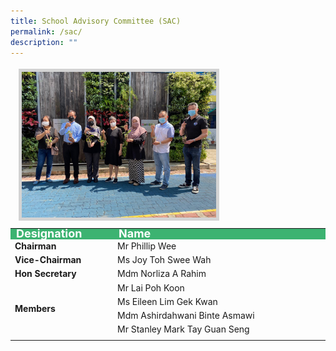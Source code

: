 ```yaml
---
title: School Advisory Committee (SAC)
permalink: /sac/
description: ""
---
```

<table>
<tbody >
		<thead>
            <tr>
               <td style="font-family:impact; font-size:25px" colspan="2"><img src="/images/SAC%20members.jpeg" style="border:5px solid lightgrey; width:65%"></td>
            </tr>
         </thead>
  <tr style="line-height:10px; background-color:mediumseagreen; font-weight: bold; font-size:18px; color:white">
		<td>Designation</td>
    <td>Name</td>
  </tr>
  <tr>
		<td style="font-weight:bold" width="150">Chairman</td>
    <td>Mr Phillip Wee</td>
  </tr>
  <tr>
		<td style="font-weight:bold">Vice-Chairman</td>
    <td>Ms Joy Toh Swee Wah</td>
  </tr>
  <tr>
		<td style="font-weight:bold">Hon Secretary</td>
    <td>Mdm Norliza A Rahim</td>
  </tr>
  <tr>
		<td rowspan=4  style="font-weight:bold">Members</td>
    <td>Mr Lai Poh Koon</td>
  </tr>
  <tr><td>Ms Eileen Lim Gek Kwan</td></tr>
	<tr><td>Mdm Ashirdahwani Binte Asmawi</td></tr>
	<tr><td>Mr Stanley Mark Tay Guan Seng</td></tr>
	<tr><td></td></tr>
</tbody>
</table>
